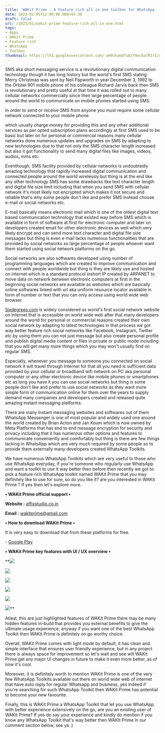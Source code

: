 ```yaml
---
title: 'WAKit Prime - A feature rich all in one toolbox for WhatsApp.   '
date: 2023-02-05T12:00:00.000+05:30
draft: false
url: /2023/01/wakit-prime-feature-rich-all-in-one.html
tags: 
- Apps
- WAKit Prime
- Feature rich
- WhatsApp
- Toolbox
thumbnail: https://lh3.googleusercontent.com/-aH9zkaUdTuQ/Y9acGa7R1rI/AAAAAAAAQhY/G77ZNpcmo80wLPjHevdYpyAb-tSRhqZdwCNcBGAsYHQ/s1600/1675009047051236-0.png
---
```


  

SMS aka short messaging service is a revolutionary digital communication technology though it has long history but the world's first SMS stating Merry Christmas was sent by Neil Papworth in year December 3, 1992 to the Orbitel 901 mobile phone of his colleague Richard Jarvis back then SMS is revolutionary and pretty useful at that time it was rolled out to many cellular networks commercially since then large percentage of people around the world to communicate on mobile phones started using SMS.

  

In order to send or receive SMS from anyone you must require some cellular network connected to your mobile phone 

which usually charge money for providing this and any other additional services as per opted subscription plans accordingly at first SMS used to be basic but later on for personal or commercial reasons many cellular networks done numerous updates and upgrades on SMS by adapting to new technologies due to that not only the SMS character length increased but also it got functionality to send many digital files like images, videos, audios, mms etc.

  

Eventhough, SMS facility provided by cellular networks is undoubtedly amazing technology that rapidly increased digital communication and connected people around the world wirelessly but thing is at the end like any other technology SMS has some drawbacks like text character length and digital file size limit including that when you send SMS with cellular network it's most likely not encrypted which makes it not secure and reliable that's why some people don't like and prefer SMS instead choose e-mail or social networks etc.

  

E-mail basically means electronic mail which is one of the oldest digital text based communication technology that existed way before SMS which is available in form of software at first for electronic computer and later on developers created email for other electronic devices as well which very likely encrypt and can send more text character and digital file size messages but thing is even e-mail lacks numerous functionalities that are provided by social networks so large percentage of people whoever want them started using social network platforms on the go.

  

Social networks are also softwares developed using number of programming languages which are created to improve communication and connect with people worldwide but thing is they are likely use and hosted on internet which is a standard protocol inshort IP created by ARPANET to move data on network between electronic computers at first in the beginning social networks are available as websites which are basically online softwares linked with url aka uniform resource locator available in form of number or text that you can only access using world wide web browser.

  

[Sixdegrees.com](http://Sixdegrees.com) is widely considered as world's first social network website on Internet that is accessible on world wide web after that many developers around the world for personal or commercial reasons created their own social network by adapting to latest technologies in that process we got way better feature rich social networks like Facebook, Instagram, Twitter etc by using them you can not just message but also create personal profile and publish digital media content or files in private or public mode including that you will get many more things which you may won't usually find on regular SMS.

  

Especially, whenever you message to someone you connected on social network it will travel through Internet for that all you need is sufficient data provided by your cellular or broadband wifi network on PC aka personal computer or any other electronic device like mobile phones or smartphones etc as long you have it you can use social networks but thing is some people don't like and prefer to use social networks as they want more simple form of communication online for them over the years to supply demand many companies and developers created and released quite amazing instant messaging platforms.

  

There are many Instant messaging websites and softwares out of them WhatsApp Messenger is one of most popular and widely used one around the world created by Brian Acton and Jan Koum which is now owned by Meta Platforms that has end to end message encryption for security and privacy including that it has numerous other options and features to communicate conveniently and comfortably but thing is there are few things lacking in WhatsApp which are very much required by some people so to provide them externally many developers created WhatsApp Toolkits.

  

We have numerous WhatsApp Toolkits which are very useful to those who use WhatsApp everyday, if you're someone who regularly use WhatsApp and want a toolkit to use it way better then before then recently we got to pick a feature rich WhatsApp toolkit named WAKit Prime that you may definitely like to use for sure, so do you like it? are you interested in WAKit Prime ? If yes then let's explore more.

  

**• WAKit Prime official support •**

**Website :** [affixstudio.co.in](http://affixstudio.co.in)

**Email :** [wakitprime@gmail.com](http://wakitprime@gmail.com)

**• How to download WAKit Prime •**

It is very easy to download that from these platforms for free.

  

\- [Google Play](https://play.google.com/store/apps/details?id=com.affixstudio.gbwhats)

**• WAKit Prime key features with UI / UX overview •**

 **![](https://lh3.googleusercontent.com/-shWZwi_EVds/Y9fCKcpLmBI/AAAAAAAAQh4/YDBtWuJ-rPAz3fHLNkQfv8iabkPXLkPtgCNcBGAsYHQ/s1600/1675084323568646-0.png) 

 ![](https://lh3.googleusercontent.com/-d6Cf9J9yTL0/Y9fCIlX_vzI/AAAAAAAAQh0/v0_Y3K4b67YNLF1Q7fE7P72VubS3Y1J0gCNcBGAsYHQ/s1600/1675084316193163-1.png) 

 ![](https://lh3.googleusercontent.com/-QyytOsVhj-8/Y9fCG8TVGgI/AAAAAAAAQhw/vQVRSkJ2RuAOlCT9iz5reRNQuUkKCMZIgCNcBGAsYHQ/s1600/1675084305253552-2.png) 

 ![](https://lh3.googleusercontent.com/-794SnvTT0Ko/Y9fCEHJQKaI/AAAAAAAAQhs/aMZ-3Oeq1O4s6JSqSJNXWNOVqABS-L3TgCNcBGAsYHQ/s1600/1675084299412865-3.png) 

 ![](https://lh3.googleusercontent.com/-UxLNVX4j8NE/Y9fCCtj8rHI/AAAAAAAAQho/XrqNVFgii_k8N34C8BwkHX6QZLqgscMVwCNcBGAsYHQ/s1600/1675084295307261-4.png) 

 ![](https://lh3.googleusercontent.com/-lKjFqrZvBww/Y9fCBq6xZoI/AAAAAAAAQhk/oJmNbTMK1BIPFrV73wJ0tbGk4m1eLaETACNcBGAsYHQ/s1600/1675084286997869-5.png)** 

Atlast, this are just highlighted features of WAKit Prime there may be many hidden features in-build that provides you external benefits to give the ultimate usage experience, anyway if you want one of the best WhatsApp Toolkit then WAKit Prime is definitely on go worthy choice.

  

Overall, WAKit Prime comes with light mode by default, it has clean and simple interface that ensures user friendly experience, but in any project there is always space for improvement so let's wait and see will WAKit Prime get any major UI changes in future to make it even more better, as of now it's cool.

  

Moreover, it is definitely worth to mention WAKit Prime is one of the very few WhatsApp Toolkits available out there on world wide web of internet that have auto reply for regular Whatsapp and business, yes indeed if you're searching for such WhatsApp Toolkit then WAKit Prime has potential to become your new favourite.

  

Finally, this is WAKit Prime a WhatsApp Toolkit that let you use WhatsApp with better experience extensively on the go, are you an existing user of WAKit Prime? If yes do say your experience and kindly do mention if you know any WhatsApp Toolkit that's way better then WAKIt Prime in our comment section below, see ya :)